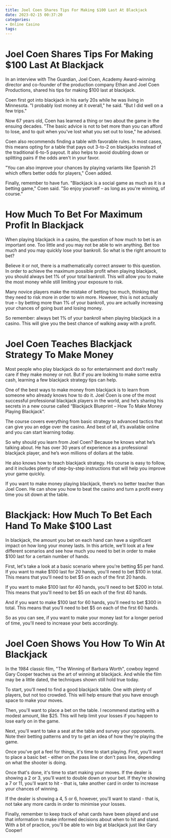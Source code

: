 ```yaml
---
title: Joel Coen Shares Tips For Making $100 Last At Blackjack 
date: 2023-02-15 00:37:20
categories:
- Online Casino
tags:
---
```



#  Joel Coen Shares Tips For Making $100 Last At Blackjack 

In an interview with The Guardian, Joel Coen, Academy Award-winning director and co-founder of the production company Ethan and Joel Coen Productions, shared his tips for making $100 last at blackjack. 

Coen first got into blackjack in his early 20s while he was living in Minnesota. "I probably lost money at it overall," he said. "But I did well on a few trips." 

Now 67 years old, Coen has learned a thing or two about the game in the ensuing decades. "The basic advice is not to bet more than you can afford to lose, and to quit when you've lost what you set out to lose," he advised. 

Coen also recommends finding a table with favorable rules. In most cases, this means opting for a table that pays out 3-to-2 on blackjacks instead of the traditional 6-to-5 payout. It also helps to avoid doubling down or splitting pairs if the odds aren't in your favor. 

"You can also improve your chances by playing variants like Spanish 21 which offers better odds for players," Coen added. 

Finally, remember to have fun. "Blackjack is a social game as much as it is a betting game," Coen said. "So enjoy yourself – as long as you're winning, of course."

#  How Much To Bet For Maximum Profit In Blackjack 

When playing blackjack in a casino, the question of how much to bet is an important one. Too little and you may not be able to win anything. Bet too much and you may quickly lose your bankroll. So what is the right amount to bet?

Believe it or not, there is a mathematically correct answer to this question. In order to achieve the maximum possible profit when playing blackjack, you should always bet 1% of your total bankroll. This will allow you to make the most money while still limiting your exposure to risk.

Many novice players make the mistake of betting too much, thinking that they need to risk more in order to win more. However, this is not actually true – by betting more than 1% of your bankroll, you are actually increasing your chances of going bust and losing money.

So remember: always bet 1% of your bankroll when playing blackjack in a casino. This will give you the best chance of walking away with a profit.

#  Joel Coen Teaches Blackjack Strategy To Make Money 

Most people who play blackjack do so for entertainment and don’t really care if they make money or not. But if you are looking to make some extra cash, learning a few blackjack strategy tips can help.

One of the best ways to make money from blackjack is to learn from someone who already knows how to do it. Joel Coen is one of the most successful professional blackjack players in the world, and he’s sharing his secrets in a new course called “Blackjack Blueprint – How To Make Money Playing Blackjack”.

The course covers everything from basic strategy to advanced tactics that can give you an edge over the casino. And best of all, it’s available online and you can start learning today.

So why should you learn from Joel Coen? Because he knows what he’s talking about. He has over 30 years of experience as a professional blackjack player, and he’s won millions of dollars at the table.

He also knows how to teach blackjack strategy. His course is easy to follow, and it includes plenty of step-by-step instructions that will help you improve your game quickly.

If you want to make money playing blackjack, there’s no better teacher than Joel Coen. He can show you how to beat the casino and turn a profit every time you sit down at the table.

#  Blackjack: How Much To Bet Each Hand To Make $100 Last 

In blackjack, the amount you bet on each hand can have a significant impact on how long your money lasts. In this article, we'll look at a few different scenarios and see how much you need to bet in order to make $100 last for a certain number of hands.

First, let's take a look at a basic scenario where you're betting $5 per hand. If you want to make $100 last for 20 hands, you'll need to bet $100 in total. This means that you'll need to bet $5 on each of the first 20 hands.

If you want to make $100 last for 40 hands, you'll need to bet $200 in total. This means that you'll need to bet $5 on each of the first 40 hands.

And if you want to make $100 last for 60 hands, you'll need to bet $300 in total. This means that you'll need to bet $5 on each of the first 60 hands.

So as you can see, if you want to make your money last for a longer period of time, you'll need to increase your bets accordingly.

#  Joel Coen Shows You How To Win At Blackjack

In the 1984 classic film, "The Winning of Barbara Worth", cowboy legend Gary Cooper teaches us the art of winning at blackjack. And while the film may be a little dated, the techniques shown still hold true today.

To start, you'll need to find a good blackjack table. One with plenty of players, but not too crowded. This will help ensure that you have enough space to make your moves.

Then, you'll want to place a bet on the table. I recommend starting with a modest amount, like $25. This will help limit your losses if you happen to lose early on in the game.

Next, you'll want to take a seat at the table and survey your opponents. Note their betting patterns and try to get an idea of how they're playing the game.

Once you've got a feel for things, it's time to start playing. First, you'll want to place a basic bet - either on the pass line or don't pass line, depending on what the shooter is doing.

Once that's done, it's time to start making your moves. If the dealer is showing a 2 or 3, you'll want to double down on your bet. If they're showing a 7 or 11, you'll want to hit - that is, take another card in order to increase your chances of winning.

If the dealer is showing a 4, 5 or 6, however, you'll want to stand - that is, not take any more cards in order to minimise your losses.

Finally, remember to keep track of what cards have been played and use that information to make informed decisions about when to hit and stand. With a bit of practice, you'll be able to win big at blackjack just like Gary Cooper!